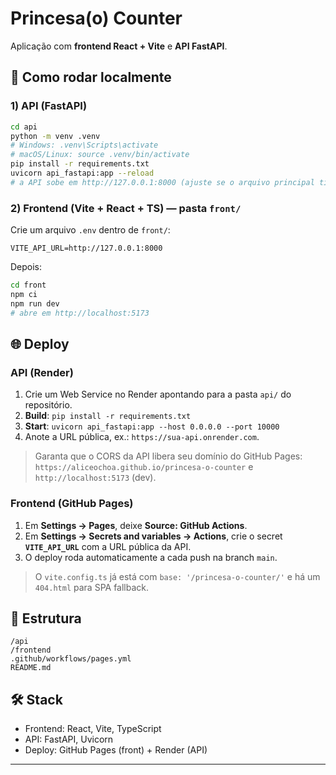 # Princesa(o) Counter

Aplicação com **frontend React + Vite** e **API FastAPI**.

## 🚀 Como rodar localmente

### 1) API (FastAPI)
```bash
cd api
python -m venv .venv
# Windows: .venv\Scripts\activate
# macOS/Linux: source .venv/bin/activate
pip install -r requirements.txt
uvicorn api_fastapi:app --reload
# a API sobe em http://127.0.0.1:8000 (ajuste se o arquivo principal tiver outro nome)
```

### 2) Frontend (Vite + React + TS) — pasta `front/`
Crie um arquivo `.env` dentro de `front/`:
```
VITE_API_URL=http://127.0.0.1:8000
```

Depois:
```bash
cd front
npm ci
npm run dev
# abre em http://localhost:5173
```
## 🌐 Deploy

### API (Render)
1. Crie um Web Service no Render apontando para a pasta `api/` do repositório.
2. **Build**: `pip install -r requirements.txt`
3. **Start**: `uvicorn api_fastapi:app --host 0.0.0.0 --port 10000`
4. Anote a URL pública, ex.: `https://sua-api.onrender.com`.

> Garanta que o CORS da API libera seu domínio do GitHub Pages:
> `https://aliceochoa.github.io/princesa-o-counter` e `http://localhost:5173` (dev).

### Frontend (GitHub Pages)
1. Em **Settings → Pages**, deixe **Source: GitHub Actions**.
2. Em **Settings → Secrets and variables → Actions**, crie o secret **`VITE_API_URL`** com a URL pública da API.
3. O deploy roda automaticamente a cada push na branch `main`.

> O `vite.config.ts` já está com `base: '/princesa-o-counter/'` e há um `404.html` para SPA fallback.
## 📁 Estrutura
```
/api
/frontend
.github/workflows/pages.yml
README.md
```

## 🛠️ Stack
- Frontend: React, Vite, TypeScript
- API: FastAPI, Uvicorn
- Deploy: GitHub Pages (front) + Render (API)

---
